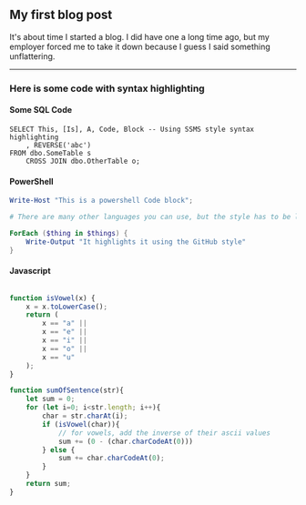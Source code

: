 ## My first blog post

It's about time I started a blog. I did have one a long time ago, but my employer forced me to take it down because I guess I said something unflattering. 

---

### Here is some code with syntax highlighting

#### Some SQL Code

```tsql
SELECT This, [Is], A, Code, Block -- Using SSMS style syntax highlighting
    , REVERSE('abc')
FROM dbo.SomeTable s
    CROSS JOIN dbo.OtherTable o;
```

#### PowerShell

```powershell
Write-Host "This is a powershell Code block";

# There are many other languages you can use, but the style has to be loaded first

ForEach ($thing in $things) {
    Write-Output "It highlights it using the GitHub style"
}
```

#### Javascript

```JavaScript

function isVowel(x) {
    x = x.toLowerCase();
    return (
        x == "a" || 
        x == "e" || 
        x == "i" || 
        x == "o" || 
        x == "u" 
    );
}

function sumOfSentence(str){
    let sum = 0;
    for (let i=0; i<str.length; i++){
        char = str.charAt(i);
        if (isVowel(char)){
            // for vowels, add the inverse of their ascii values
            sum += (0 - (char.charCodeAt(0)))
        } else {
            sum += char.charCodeAt(0);
        }
    }
    return sum;
}
```
